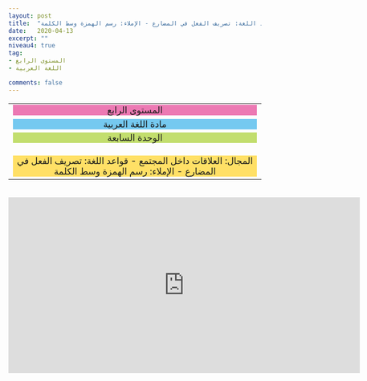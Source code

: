 ```yaml
---
layout: post
title:  "المستوى الرابع - مادة اللغة العربية - الوحدة السابعة - المجال: العلاقات داخل المجتمع - قواعد اللغة: تصريف الفعل في المضارع - الإملاء: رسم الهمزة وسط الكلمة"
date:   2020-04-13
excerpt: ""
niveau4: true
tag:
- المستوى الرابع 
- اللغة العربية

comments: false
---
```

<center>
<table dir="rtl" style="width: 100%; text-align: center; font-size: large;"><tbody>
<tr><td><div style="background-color: #ec79b3;"><span>
المستوى الرابع
</span></div></td></tr>
<tr><td><div style="background-color: #75c9f0; "><span>
مادة اللغة العربية
</span></div></td></tr>
<tr><td><div style="background-color: #c2de6e; "><span>
 الوحدة السابعة

</span></div></td></tr><tr>
<td><div style="background-color: #ffe066; ">
المجال:  العلاقات داخل المجتمع - قواعد اللغة: تصريف الفعل في المضارع - الإملاء: رسم الهمزة وسط الكلمة

</div></td></tr>
</tbody></table><br>
<iframe width="700px" height="350px" src="https://www.youtube.com/embed/toZyZ4w4nK4?rel=0&controls=1&showinfo=0&modestbranding=1&enablejsapi=1" allowfullscreen frameborder="0" ></iframe>
</center>
